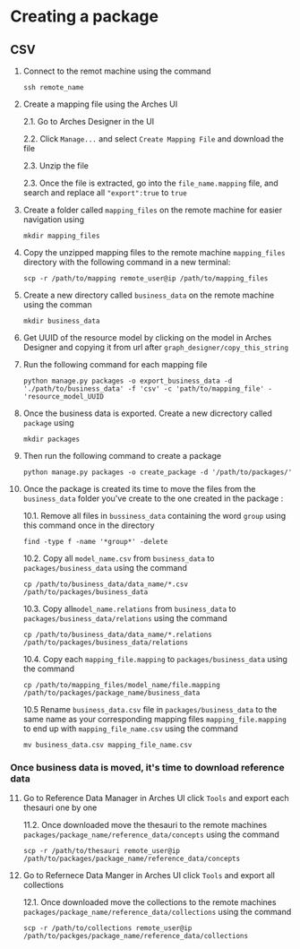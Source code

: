 # Creating a package

## CSV
1. Connect to the remot machine using the command

    `ssh remote_name`

2. Create a mapping file using the Arches UI

    2.1. Go to Arches Designer in the UI

    2.2. Click `Manage...` and select `Create Mapping File` and download the file

    2.3. Unzip the file

    2.3. Once the file is extracted, go into the `file_name.mapping` file, and search and replace all `"export":true` to `true`

3. Create a folder called `mapping_files` on the remote machine for easier navigation using 

    `mkdir mapping_files` 

4. Copy the unzipped mapping files to the remote machine `mapping_files` directory with the following command in a new terminal:

    `scp -r /path/to/mapping remote_user@ip /path/to/mapping_files`

5. Create a new directory called `business_data` on the remote machine using the comman

    `mkdir business_data`

6. Get UUID of the resource model by clicking on the model in Arches Designer and copying it from url after `graph_designer/copy_this_string`

7. Run the following command for each mapping file

    `python manage.py packages -o export_business_data -d './path/to/business_data' -f 'csv' -c 'path/to/mapping_file' -'resource_model_UUID`

8. Once the business data is exported. Create a new dicrectory called `package` using 

    `mkdir packages`

9. Then run the following command to create a package

    `python manage.py packages -o create_package -d '/path/to/packages/'`

10. Once the package is created its time to move the files from the `business_data` folder you've create to the one created in the package :

    10.1. Remove all files in `bussiness_data` containing the word `group` using this command once in the directory

    ```
    find -type f -name '*group*' -delete
    ```

    10.2. Copy  all `model_name.csv` from `business_data` to `packages/business_data` using the command 

    ```
    cp /path/to/business_data/data_name/*.csv /path/to/packages/business_data
    ```

    10.3. Copy all`model_name.relations` from `business_data` to `packages/business_data/relations` using the command

    ```
    cp /path/to/business_data/data_name/*.relations /path/to/packages/business_data/relations
    ```

    10.4. Copy each `mapping_file.mapping` to `packages/business_data` 
    using the command 

    ```
    cp /path/to/mapping_files/model_name/file.mapping /path/to/packages/package_name/business_data
    ```

    10.5 Rename `business_data.csv` file in `packages/business_data` to the same name as your corresponding mapping files `mapping_file.mapping` to end up with `mapping_file_name.csv` using the command

    ```
    mv business_data.csv mapping_file_name.csv 
    ``` 

### Once business data is moved, it's time to download reference data

11. Go to Reference Data Manager in Arches UI click  `Tools` and export each thesauri one by one

    11.2. Once downloaded move the thesauri to the remote machines `packages/package_name/reference_data/concepts` using the command

    ```
    scp -r /path/to/thesauri remote_user@ip /path/to/packages/package_name/reference_data/concepts
    ```

12. Go to Refernece Data Manger in Arches UI click `Tools` and export all collections

    12.1. Once downloaded move the collections to the remote machines `packages/package_name/reference_data/collections` using the command

    ```
    scp -r /path/to/collections remote_user@ip /path/to/packges/package_name/reference_data/collections
    ```

